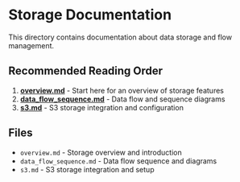 # Storage Documentation

This directory contains documentation about data storage and flow management.

## Recommended Reading Order

1. **[overview.md](overview.md)** - Start here for an overview of storage features
2. **[data_flow_sequence.md](data_flow_sequence.md)** - Data flow and sequence diagrams
3. **[s3.md](s3.md)** - S3 storage integration and configuration

## Files

- `overview.md` - Storage overview and introduction
- `data_flow_sequence.md` - Data flow sequence and diagrams
- `s3.md` - S3 storage integration and setup

